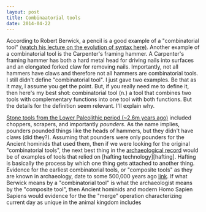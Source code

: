 ```yaml
---
layout: post
title: Combinaatorial tools
date: 2014-04-22
---
```

According to Robert Berwick, a pencil is a good example of a "combinatorial tool" [(watch his lecture on the evolution of syntax here)][1]. Another example of a combinatorial tool is the Carpenter's framing hammer. A Carpenter's framing hammer has both a hard metal head for driving nails into surfaces and an elongated forked claw for removing nails. Importantly, not all hammers have claws and therefore not all hammers are combinatorial tools. I still didn't define "combinatorial tool". I just gave two examples. Be that as it may, I assume you get the point. But, if you really need me to define it, then here's my best shot: combinatorial tool (n.) a tool that combines two tools with complementary functions into one tool with both functions. But the details for the definition seem relevant. I'll explain why.

[Stone tools from the Lower Paleolithic period (~2.6m years ago)][2] included choppers, scrapers, and importantly *pounders*. As the name implies, pounders pounded things like the heads of hammers, but they didn't have claws (did they?). Assuming that pounders were only pounders for the Ancient hominids that used them, then if we were looking for the original "combinatorial tools", the next best thing in the [archaeological record][3] would be of examples of tools that relied on [hafting technology][hafting]. Hafting is basically the process by which one thing gets attached to another thing. Evidence for the earliest combinatorial tools, or "composite tools" as they are known in archaeology, date to some 500,000 years ago [link][5]. If what Berwick means by a "combinatorial tool" is what the archaeologist means by the "composite tool", then Ancient hominids and modern Homo Sapien Sapiens would evidence for the the "merge" operation characterizing current day as unique in the animal kingdom includes 

[1]: https://www.youtube.com/watch?v=bTLTK3ZkCo4
[2]: https://en.wikipedia.org/wiki/Oldowan
[3]: https://en.wikipedia.org/wiki/Archaeological_record
[4]: https://en.wikipedia.org/wiki/Hafting
[5]: http://science.sciencemag.org/content/338/6109/942
[ancient tools]: http://humanorigins.si.edu/evidence/behavior/stone-tools


